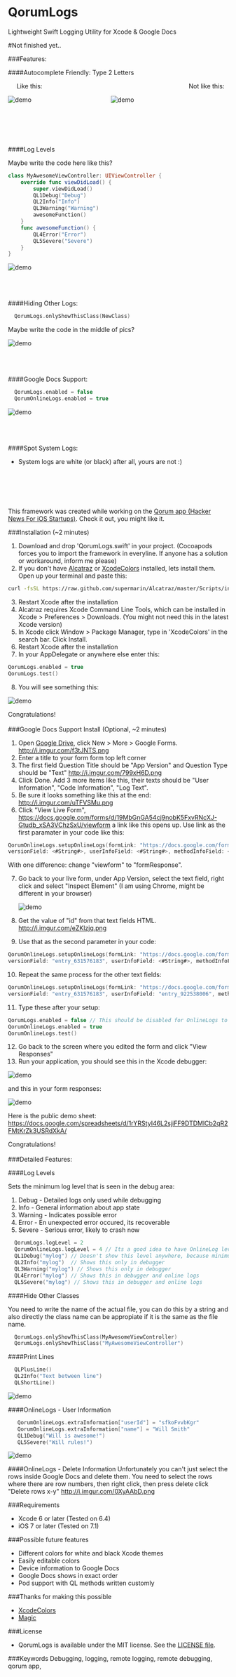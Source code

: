 # QorumLogs
Lightweight Swift Logging Utility for Xcode & Google Docs

#Not finished yet..

###Features:

####Autocomplete Friendly: Type 2 Letters

&nbsp;&nbsp;&nbsp;&nbsp;&nbsp;Like this: &nbsp;&nbsp;&nbsp;&nbsp;&nbsp;&nbsp;&nbsp;&nbsp;&nbsp;&nbsp;&nbsp;&nbsp;&nbsp;&nbsp;&nbsp;&nbsp;&nbsp;&nbsp;&nbsp;&nbsp;&nbsp;&nbsp;&nbsp;&nbsp;&nbsp;&nbsp;&nbsp;&nbsp;&nbsp;&nbsp;&nbsp;&nbsp;&nbsp;&nbsp;&nbsp;&nbsp;&nbsp;&nbsp;&nbsp;&nbsp;&nbsp;&nbsp;&nbsp;&nbsp;&nbsp;&nbsp;&nbsp;&nbsp;&nbsp;&nbsp;&nbsp;&nbsp;&nbsp;&nbsp;&nbsp;&nbsp;&nbsp;&nbsp;&nbsp;&nbsp;&nbsp;&nbsp;&nbsp;&nbsp;&nbsp;&nbsp;&nbsp;&nbsp;&nbsp;&nbsp;&nbsp;&nbsp;&nbsp;&nbsp;&nbsp;&nbsp;&nbsp;&nbsp;&nbsp;&nbsp;&nbsp;&nbsp;&nbsp; Not like this:

![demo](http://i.imgur.com/XEqB5Tg.gif)&nbsp;&nbsp;&nbsp;&nbsp;&nbsp;&nbsp;&nbsp;&nbsp;&nbsp;&nbsp;&nbsp;&nbsp;&nbsp;&nbsp;&nbsp;&nbsp;&nbsp;&nbsp;&nbsp;&nbsp;&nbsp;&nbsp;&nbsp;&nbsp;&nbsp;&nbsp;&nbsp;&nbsp;&nbsp;&nbsp;&nbsp;&nbsp;&nbsp;&nbsp;&nbsp;&nbsp;&nbsp;&nbsp;&nbsp;&nbsp;&nbsp;&nbsp;&nbsp;&nbsp;&nbsp;&nbsp;![demo](http://i.imgur.com/8x5T0mx.gif)

</br></br></br></br>

####Log Levels

Maybe write the code here like this?
```swift
class MyAwesomeViewController: UIViewController {
    override func viewDidLoad() {
        super.viewDidLoad()
        QL1Debug("Debug")
        QL2Info("Info")
        QL3Warning("Warning")
        awesomeFunction()
    }
    func awesomeFunction() {
        QL4Error("Error")
        QL5Severe("Severe")
    }
}
```


![demo](http://i.imgur.com/WR5C9mB.png)
</br></br></br></br>

####Hiding Other Logs:
```swift
  QorumLogs.onlyShowThisClass(NewClass)
```
Maybe write the code in the middle of pics?

![demo](http://i.imgur.com/350Xexj.png)
</br></br></br></br>

####Google Docs Support:
```swift
  QorumLogs.enabled = false
  QorumOnlineLogs.enabled = true
```
![demo](http://i.imgur.com/TtYAHfW.png)
</br></br></br></br>

####Spot System Logs:

- System logs are white (or black) after all, yours are not :)

</br></br></br></br>

This framework was created while working on the [Qorum app (Hacker News For iOS Startups)](http://www.joinqorum.com/). Check it out, you might like it.

###Installation (~2 minutes)

1. Download and drop 'QorumLogs.swift' in your project. (Cocoapods forces you to import the framework in everyline. If anyone has a solution or workaround, inform me please)
2. If you don't have [Alcatraz](https://github.com/supermarin/Alcatraz) or [XcodeColors](https://github.com/robbiehanson/XcodeColors) installed, lets install them.
Open up your terminal and paste this:

  ``` bash
curl -fsSL https://raw.github.com/supermarin/Alcatraz/master/Scripts/install.sh | sh
   ```
3. Restart Xcode after the installation
4. Alcatraz requires Xcode Command Line Tools, which can be installed in Xcode > Preferences > Downloads. (You might not need this in the latest Xcode version)
5. In Xcode click Window > Package Manager, type in 'XcodeColors' in the search bar. Click Install.
6. Restart Xcode after the installation
7. In your AppDelegate or anywhere else enter this:
 
  ```swift
  QorumLogs.enabled = true
  QorumLogs.test()
  ```
8. You will see something this:

![demo](http://i.imgur.com/xMRrgv2.png)

Congratulations!
</br></br>
###Google Docs Support Install (Optional, ~2 minutes)

1. Open [Google Drive](https://drive.google.com/), click New > More > Google Forms. http://i.imgur.com/f3tJNTS.png
2. Enter a title to your form form top left corner
3. The first field Question Title should be "App Version" and Question Type should be "Text" http://i.imgur.com/799xH6D.png
4. Click Done. Add 3 more items like this, their texts should be "User Information", "Code Information", "Log Text". 
5. Be sure it looks something like this at the end: http://i.imgur.com/uTFVSMu.png 
6. Click "View Live Form", https://docs.google.com/forms/d/19MbGnGA54cj9nobK5FxvRNcXJ-Gtudb_xSA3VChzSxU/viewform a link like this opens up. Use link as the first paramater in your code like this:
  
  ```swift
QorumOnlineLogs.setupOnlineLogs(formLink: "https://docs.google.com/forms/d/19MbGnGA54cj9nobK5FxvRNcXJ-Gtudb_xSA3VChzSxU/formResponse", 
versionField: <#String#>, userInfoField: <#String#>, methodInfoField: <#String#>, textField: <#String#>)
  ```
With one difference: change "viewform" to "formResponse".

7. Go back to your live form, under App Version, select the text field, right click and select "Inspect Element" (I am using Chrome, might be different in your browser) 

    ![demo](http://i.imgur.com/KvMBISU.png)

8. Get the value of "id" from that text fields HTML. http://i.imgur.com/eZKlzjq.png
9. Use that as the second parameter in your code:

  ```swift
QorumOnlineLogs.setupOnlineLogs(formLink: "https://docs.google.com/forms/d/19MbGnGA54cj9nobK5FxvRNcXJ-Gtudb_xSA3VChzSxU/formResponse", 
versionField: "entry_631576183", userInfoField: <#String#>, methodInfoField: <#String#>, textField: <#String#>)
  ```
10. Repeat the same process for the other text fields:

  ```swift
QorumOnlineLogs.setupOnlineLogs(formLink: "https://docs.google.com/forms/d/19MbGnGA54cj9nobK5FxvRNcXJ-Gtudb_xSA3VChzSxU/formResponse", 
versionField: "entry_631576183", userInfoField: "entry_922538006", methodInfoField: "entry_836974774", textField: "entry_526236259")
  ```
11. Type these after your setup:

  ```swift
  QorumLogs.enabled = false // This should be disabled for OnlineLogs to work
  QorumOnlineLogs.enabled = true
  QorumOnlineLogs.test()
  ```
12. Go back to the screen where you edited the form and click "View Responses"
13. Run your application, you should see this in the Xcode debugger:

![demo](http://i.imgur.com/DLzZmfl.png)

and this in your form responses:

![demo](http://i.imgur.com/LJmc13G.png)

Here is the public demo sheet: https://docs.google.com/spreadsheets/d/1rYRStyI46L2sjiFF9DTDMlCb2qR2FMtKrZk3USRdXkA/

Congratulations!
</br></br>
###Detailed Features:

####Log Levels

Sets the minimum log level that is seen in the debug area:

1. Debug - Detailed logs only used while debugging
2. Info - General information about app state
3. Warning - Indicates possible error
4. Error - En unexpected error occured, its recoverable
5. Severe - Serious error, likely to crash now
```swift
  QorumLogs.logLevel = 2
  QorumOnlineLogs.logLevel = 4 // Its a good idea to have OnlineLog level a bit higher
  QL1Debug("mylog") // Doesn't show this level anywhere, because minimum level is 2
  QL2Info("mylog")  // Shows this only in debugger
  QL3Warning("mylog") // Shows this only in debugger
  QL4Error("mylog") // Shows this in debugger and online logs
  QL5Severe("mylog") // Shows this in debugger and online logs
```

####Hide Other Classes

You need to write the name of the actual file, you can do this by a string and also directly the class name can be appropiate if it is the same as the file name.
```swift
  QorumLogs.onlyShowThisClass(MyAwesomeViewController)
  QorumLogs.onlyShowThisClass("MyAwesomeViewController")
```

####Print Lines
```swift
  QLPlusLine()
  QL2Info("Text between line")
  QLShortLine()
```
![demo](http://i.imgur.com/hQWOYit.png)

####OnlineLogs - User Information
```swift
   QorumOnlineLogs.extraInformation["userId"] = "sfkoFvvbKgr"
   QorumOnlineLogs.extraInformation["name"] = "Will Smith"
   QL1Debug("Will is awesome!")
   QL5Severe("Will rules!")
```
![demo](http://i.imgur.com/5xoVRrY.png)

####OnlineLogs - Delete Information
Unfortunately you can't just select the rows inside Google Docs and delete them. You need to select the rows where there are row numbers, then right click, then press delete click "Delete rows x-y" http://i.imgur.com/0XyAAbD.png

###Requirements

- Xcode 6 or later (Tested on 6.4)
- iOS 7 or later (Tested on 7.1)

###Possible future features

- Different colors for white and black Xcode themes
- Easily editable colors
- Device information to Google Docs
- Google Docs shows in exact order
- Pod support with QL methods written customly

###Thanks for making this possible
- [XcodeColors](https://github.com/robbiehanson/XcodeColors)
- [Magic](https://github.com/ArtSabintsev/Magic)


###License
- QorumLogs is available under the MIT license. See the [LICENSE file](https://github.com/goktugyil/QorumLogs/blob/master/LICENSE).

###Keywords
Debugging, logging, remote logging, remote debugging, qorum app,  
